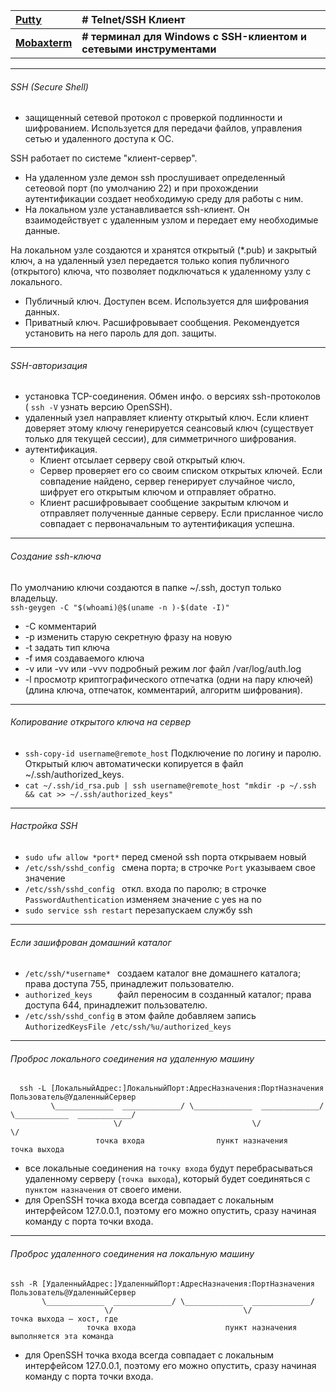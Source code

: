 | **[Putty](https://putty.org.ru/)**          | **# Telnet/SSH Клиент**                                            |
|:-----------------------------------|:-------------------------------------------------------------------|
| **[Mobaxterm](https://mobaxterm.mobatek.net/)** | **# терминал для Windows с SSH-клиентом и сетевыми инструментами** |

---
###### SSH (Secure Shell) 
- защищенный сетевой протокол с проверкой подлинности и шифрованием. Используется для передачи файлов, управления сетью и удаленного доступа к ОС.  

SSH работает по системе "клиент-сервер".  
- На удаленном узле демон ssh прослушивает определенный сетеовой порт (по умолчанию 22) и при прохождении аутентификации создает необходимую среду для работы с ним.  
- На локальном узле устанавливается ssh-клиент. Он взаимодействует с удаленным узлом и передает ему необходимые данные.

На локальном узле создаются и хранятся открытый (*.pub) и закрытый ключ, а на удаленный узел передается только копия публичного (открытого) ключа, что позволяет подключаться к удаленному узлу с локального.
- Публичный ключ. Доступен всем. Используется для шифрования данных.
- Приватный ключ. Расшифровывает сообщения. Рекомендуется установить на него пароль для доп. защиты.
---
###### SSH-авторизация  
- установка TCP-соединения. Обмен инфо. о версиях ssh-протоколов ( `ssh -V`  узнать версию OpenSSH).
- удаленный узел направляет клиенту открытый ключ. Если клиент доверяет этому ключу генерируется сеансовый ключ (существует только для текущей сессии), для симметричного шифрования.
- аутентификация.  
    - Клиент отсылает серверу свой открытый ключ.  
    - Сервер проверяет его со своим списком открытых ключей. Если совпадение найдено, сервер генерирует случайное число, шифрует его открытым ключом и отправляет обратно.
    - Клиент расшифровывает сообщение закрытым ключом и отправляет полученные данные серверу. Если присланное число совпадает с первоначальным то аутентификация успешна. 
---
###### Создание ssh-ключа  
По умолчанию ключи создаются в папке ~/.ssh, доступ только владельцу.  
```ssh-geygen -C "$(whoami)@$(uname -n )-$(date -I)"```  
- -C комментарий
- -p изменить старую секретную фразу на новую
- -t задать тип ключа  
- -f имя создаваемого ключа
- -v или -vv или -vvv подробный режим лог файл /var/log/auth.log
- -l просмотр криптографического отпечатка (одни на пару ключей)(длина ключа, отпечаток, комментарий, алгоритм шифрования).
---
###### Копирование открытого ключа на сервер  
- `ssh-copy-id username@remote_host` Подключение по логину и паролю. Открытый ключ автоматически копируется в файл ~/.ssh/authorized_keys.
-  `cat ~/.ssh/id_rsa.pub | ssh username@remote_host "mkdir -p ~/.ssh && cat >> ~/.ssh/authorized_keys"`    
---
###### Настройка SSH  
- `sudo ufw allow *port*` перед сменой ssh порта открываем новый  
- `/etc/ssh/sshd_config ` смена порта; в строчке `Port` указываем свое значение
- `/etc/ssh/sshd_config ` откл. входа по паролю; в строчке `PasswordAuthentication` изменяем значение с yes на no
- `sudo service ssh restart` перезапускаем службу ssh  
---
###### Если зашифрован домашний каталог  
- `/etc/ssh/*username* `  создаем каталог вне домашнего каталога; права доступа 755, принадлежит пользователю.
- `authorized_keys     `  файл переносим в созданный каталог; права доступа 644, принадлежит пользователю.
- `/etc/ssh/sshd_config`  в этом файле добавляем запись `AuthorizedKeysFile /etc/ssh/%u/authorized_keys`  
---  
###### Проброс локального соединения на удаленную машину  
```
  ssh -L [ЛокальныйАдрес:]ЛокальныйПорт:АдресНазначения:ПортНазначения Пользователь@УдаленныйСервер
         \_____________  _____________/ \_____________  _____________/ \____________  ____________/
                       \/                             \/                            \/
                   точка входа                пункт назначения                 точка выхода
 ```  
- все локальные соединения на `точку входа` будут перебрасываться удаленному серверу (`точка выхода`), который будет соединяться с `пунктом назначения` от своего имени.  
- для OpenSSH точка входа всегда совпадает с локальным интерфейсом 127.0.0.1, поэтому его можно опустить, сразу начиная команду с порта точки входа.  
---  
###### Проброс удаленного соединения на локальную машину  
```  
ssh -R [УдаленныйАдрес:]УдаленныйПорт:АдресНазначения:ПортНазначения Пользователь@УдаленныйСервер
       \_____________  _____________/ \_____________  _____________/
                     \/                             \/                   точка выхода — хост, где
                 точка входа                    пункт назначения         выполняется эта команда
```
- для OpenSSH точка входа всегда совпадает с локальным интерфейсом 127.0.0.1, поэтому его можно опустить, сразу начиная команду с порта точки входа.  



 
  

